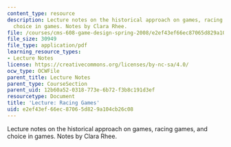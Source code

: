 ```yaml
---
content_type: resource
description: Lecture notes on the historical approach on games, racing games, and
  choice in games. Notes by Clara Rhee.
file: /courses/cms-608-game-design-spring-2008/e2ef43ef66ec87065d829a104cb26c08_MITCMS_608s08_lec_notes16.pdf
file_size: 30949
file_type: application/pdf
learning_resource_types:
- Lecture Notes
license: https://creativecommons.org/licenses/by-nc-sa/4.0/
ocw_type: OCWFile
parent_title: Lecture Notes
parent_type: CourseSection
parent_uid: 12b60a52-0318-773e-6b72-f3b8c191d3ef
resourcetype: Document
title: 'Lecture: Racing Games'
uid: e2ef43ef-66ec-8706-5d82-9a104cb26c08
---
```

Lecture notes on the historical approach on games, racing games, and choice in games. Notes by Clara Rhee.
